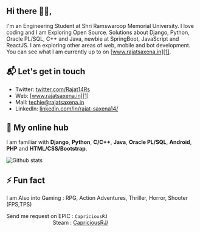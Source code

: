 ## Hi there 👋🏻,

I'm an Engineering Student at Shri Ramswaroop Memorial University. I love coding and I am Exploring Open Source. 
Solutions about Django, Python, Oracle PL/SQL, C++ and Java, newbie at SpringBoot, JavaScript and ReactJS. I am exploring other areas of web, mobile and bot development. 
You can see what I am currently up to on [www.rajatsaxena.in][1].


## 📬 Let's get in touch

- Twitter: [twitter.com/Rajat14Rs][3]
- Web: [www.rajatsaxena.in][1]
- Mail: [techie@rajatsaxena.in][4]
- LinkedIn: [linkedin.com/in/rajat-saxena14/][2]

## 👷 My online hub 

I am familiar with **Django**, **Python**, **C/C++**, **Java**, **Oracle PL/SQL**, **Android**, **PHP** and **HTML/CSS/Bootstrap**.

![Github stats](https://github-readme-stats.vercel.app/api?username=rajat-saxena14&theme=dark&show_icons=true)
      
## ⚡ Fun fact

I am Also into Gaming : RPG, Action Adventures, Thriller, Horror, Shooter (FPS,TPS)

Send me request on EPIC  : `CapriciousRJ`<Br>
&nbsp;&nbsp;&nbsp;&nbsp;&nbsp;&nbsp;&nbsp;&nbsp;&nbsp;&nbsp;&nbsp;&nbsp; &nbsp;&nbsp;&nbsp;&nbsp;&nbsp;&nbsp; &nbsp;&nbsp;&nbsp;&nbsp;&nbsp;&nbsp; &nbsp;&nbsp;&nbsp; Steam : [CapriciousRJ/][6]
                   

[1]: https://www.rajatsaxena.in/
[2]: https://www.linkedin.com/in/rajat-saxena14/
[3]: https://twitter.com/Rajat14Rs   
[4]: mailto:techie@rajatsaxena.in
[6]: https://steamcommunity.com/id/rajatsaxena14/


<!---
rajat-saxena14/rajat-saxena14 is a ✨ special ✨ repository because its `README.md` (this file) appears on your GitHub profile.
You can click the Preview link to take a look at your changes.

Here are some ideas to get you started:

- 👋 Hi, I’m @rajat-saxena14
- 🔭 I’m currently working on ...
- 👀 I’m interested in ...
- 🌱 I’m currently learning ...
- 💞️ I’m looking to collaborate on ...
- 🤔 I’m looking for help with ...
- 💬 Ask me about ...
- 📫 How to reach me ...
- 😄 Pronouns: ...
- ⚡ Fun fact: ...
--->
